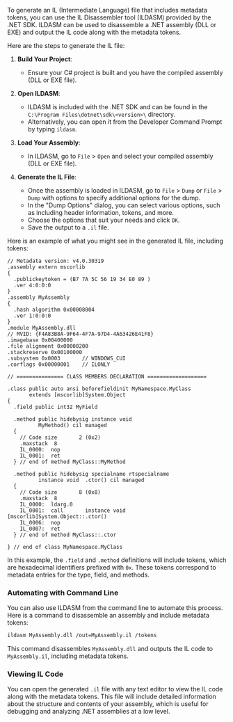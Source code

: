 To generate an IL (Intermediate Language) file that includes metadata tokens, you can use the IL Disassembler tool (ILDASM) provided by the .NET SDK. ILDASM can be used to disassemble a .NET assembly (DLL or EXE) and output the IL code along with the metadata tokens.

Here are the steps to generate the IL file:

1. **Build Your Project**:
   - Ensure your C# project is built and you have the compiled assembly (DLL or EXE file).

2. **Open ILDASM**:
   - ILDASM is included with the .NET SDK and can be found in the `C:\Program Files\dotnet\sdk\<version>\` directory.
   - Alternatively, you can open it from the Developer Command Prompt by typing `ildasm`.

3. **Load Your Assembly**:
   - In ILDASM, go to `File` > `Open` and select your compiled assembly (DLL or EXE file).

4. **Generate the IL File**:
   - Once the assembly is loaded in ILDASM, go to `File` > `Dump` or `File` > `Dump` with options to specify additional options for the dump.
   - In the "Dump Options" dialog, you can select various options, such as including header information, tokens, and more.
   - Choose the options that suit your needs and click `OK`.
   - Save the output to a `.il` file.

Here is an example of what you might see in the generated IL file, including tokens:

```il
// Metadata version: v4.0.30319
.assembly extern mscorlib
{
  .publickeytoken = (B7 7A 5C 56 19 34 E0 89 )
  .ver 4:0:0:0
}
.assembly MyAssembly
{
  .hash algorithm 0x00008004
  .ver 1:0:0:0
}
.module MyAssembly.dll
// MVID: {F4A83B8A-9F64-4F7A-97D4-4A63426E41F8}
.imagebase 0x00400000
.file alignment 0x00000200
.stackreserve 0x00100000
.subsystem 0x0003       // WINDOWS_CUI
.corflags 0x00000001    // ILONLY

// =============== CLASS MEMBERS DECLARATION ===================

.class public auto ansi beforefieldinit MyNamespace.MyClass
       extends [mscorlib]System.Object
{
  .field public int32 MyField

  .method public hidebysig instance void 
          MyMethod() cil managed
  {
    // Code size       2 (0x2)
    .maxstack  8
    IL_0000:  nop
    IL_0001:  ret
  } // end of method MyClass::MyMethod

  .method public hidebysig specialname rtspecialname 
          instance void  .ctor() cil managed
  {
    // Code size       8 (0x8)
    .maxstack  8
    IL_0000:  ldarg.0
    IL_0001:  call       instance void [mscorlib]System.Object::.ctor()
    IL_0006:  nop
    IL_0007:  ret
  } // end of method MyClass::.ctor

} // end of class MyNamespace.MyClass
```

In this example, the `.field` and `.method` definitions will include tokens, which are hexadecimal identifiers prefixed with `0x`. These tokens correspond to metadata entries for the type, field, and methods.

### Automating with Command Line

You can also use ILDASM from the command line to automate this process. Here is a command to disassemble an assembly and include metadata tokens:

```sh
ildasm MyAssembly.dll /out=MyAssembly.il /tokens
```

This command disassembles `MyAssembly.dll` and outputs the IL code to `MyAssembly.il`, including metadata tokens.

### Viewing IL Code

You can open the generated `.il` file with any text editor to view the IL code along with the metadata tokens. This file will include detailed information about the structure and contents of your assembly, which is useful for debugging and analyzing .NET assemblies at a low level.